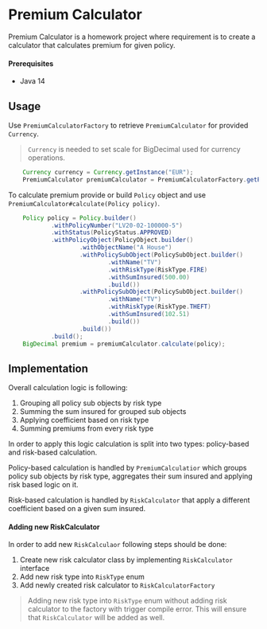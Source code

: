 # Premium Calculator

Premium Calculator is a homework project where requirement is to create a calculator that calculates premium for given policy.


#### Prerequisites

 - Java 14
 
## Usage 

Use `PremiumCalculatorFactory` to retrieve `PremiumCalculator` for provided `Currency`.
> `Currency` is needed to set scale for BigDecimal used for currency operations. 
```java
    Currency currency = Currency.getInstance("EUR");
    PremiumCalculator premiumCalculator = PremiumCalculatorFactory.getPremiumCalculator(currency);
```

To calculate premium provide or build `Policy` object and use `PremiumCalculator#calculate(Policy policy)`.

```java
    Policy policy = Policy.builder()
            .withPolicyNumber("LV20-02-100000-5")
            .withStatus(PolicyStatus.APPROVED)
            .withPolicyObject(PolicyObject.builder()
                    .withObjectName("A House")
                    .withPolicySubObject(PolicySubObject.builder()
                            .withName("TV")
                            .withRiskType(RiskType.FIRE)
                            .withSumInsured(500.00)
                            .build())
                    .withPolicySubObject(PolicySubObject.builder()
                            .withName("TV")
                            .withRiskType(RiskType.THEFT)
                            .withSumInsured(102.51)
                            .build())
                    .build())
            .build();
    BigDecimal premium = premiumCalculator.calculate(policy);
```

## Implementation

Overall calculation logic is following: 
1) Grouping all policy sub objects by risk type
2) Summing the sum insured for grouped sub objects
3) Applying coefficient based on risk type
4) Summing premiums from every risk type

In order to apply this logic calculation is split into two types: policy-based and risk-based calculation.

Policy-based calculation is handled by `PremiumCalculatior` which groups policy sub objects by risk type, aggregates their sum insured and applying risk based logic on it.

Risk-based calculation is handled by `RiskCalculator` that apply a different coefficient based on a given sum insured. 

#### Adding new RiskCalculator

In order to add new `RiskCalculaor` following steps should be done:
1) Create new risk calculator class by implementing `RiskCalculator` interface
2) Add new risk type into `RiskType` enum
3) Add newly created risk calculator to `RiskCalculatorFactory`

> Adding new risk type into `RiskType` enum without adding risk calculator to the factory with trigger compile error.
This will ensure that `RiskCalculator` will be added as well. 
